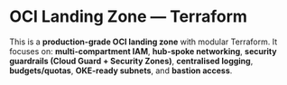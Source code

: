 # OCI Landing Zone — Terraform

This is a **production-grade OCI landing zone** with modular Terraform.
It focuses on: **multi-compartment IAM**, **hub-spoke networking**, **security guardrails (Cloud Guard + Security Zones)**,
**centralised logging**, **budgets/quotas**, **OKE-ready subnets**, and **bastion access**.

